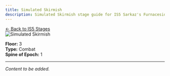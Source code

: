 ```yaml
---
title: Simulated Skirmish
description: Simulated Skirmish stage guide for IS5 Sarkaz's Furnaceside Fables
---
```


<div class="back-button-container">
  <a href="/is5-sarkaz/stages/" class="back-button">
    <span class="back-arrow">←</span>
    <span class="back-text">Back to IS5 Stages</span>
  </a>
</div>


<img src="/stages/simulated-skirmish.png" alt="Simulated Skirmish" />

**Floor:** 3  
**Type:** Combat  
**Spine of Epoch:** 1  

---


*Content to be added.*
